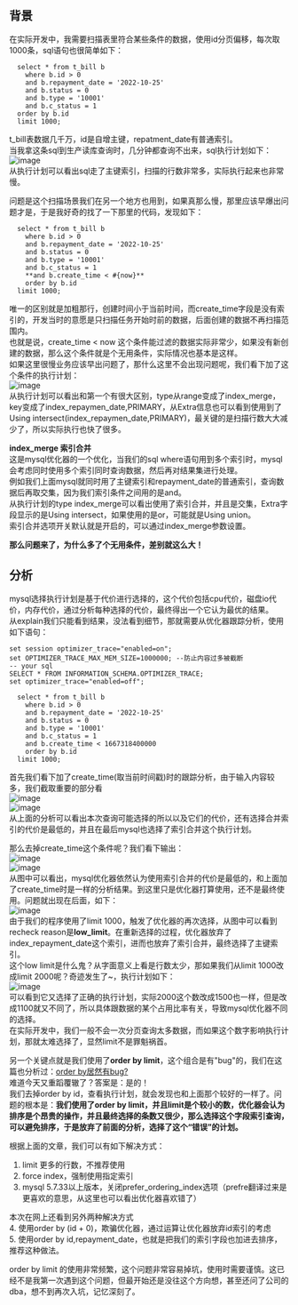 ## 背景    
在实际开发中，我需要扫描表里符合某些条件的数据，使用id分页偏移，每次取1000条，sql语句也很简单如下：   
```
  select * from t_bill b
    where b.id > 0
    and b.repayment_date = '2022-10-25'
    and b.status = 0        
    and b.type = '10001'
    and b.c_status = 1
  order by b.id
  limit 1000;
```
t_bill表数据几千万，id是自增主键，repatment_date有普通索引。    
当我拿这条sql到生产读库查询时，几分钟都查询不出来，sql执行计划如下：  
![image](https://github.com/jmilktea/jtea/blob/master/mysql/images/orderby-221102-1.png)   
从执行计划可以看出sql走了主键索引，扫描的行数非常多，实际执行起来也非常慢。    

问题是这个扫描场景我们在另一个地方也用到，如果真那么慢，那里应该早爆出问题才是，于是我好奇的找了一下那里的代码，发现如下：  
```
  select * from t_bill b
    where b.id > 0
    and b.repayment_date = '2022-10-25'
    and b.status = 0        
    and b.type = '10001'
    and b.c_status = 1
    **and b.create_time < #{now}**
    order by b.id
  limit 1000;
```
唯一的区别就是加粗那行，创建时间小于当前时间，而create_time字段是没有索引的，开发当时的意愿是只扫描任务开始时前的数据，后面创建的数据不再扫描范围内。   
也就是说，create_time < now 这个条件能过滤的数据实际非常少，如果没有新创建的数据，那么这个条件就是个无用条件，实际情况也基本是这样。   
如果这里很慢业务应该早出问题了，那什么这里不会出现问题呢，我们看下加了这个条件的执行计划：  
![image](https://github.com/jmilktea/jtea/blob/master/mysql/images/orderby-221102-2.png)    
从执行计划可以看出和第一个有很大区别，type从range变成了index_merge，key变成了index_repaymen_date,PRIMARY，从Extra信息也可以看到使用到了Using intersect(index_repaymen_date,PRIMARY)，最关键的是扫描行数大大减少了，所以实际执行也快了很多。   

**index_merge 索引合并**    
这是mysql优化器的一个优化，当我们的sql where语句用到多个索引时，mysql会考虑同时使用多个索引同时查询数据，然后再对结果集进行处理。   
例如我们上面mysql就同时用了主键索引和repayment_date的普通索引，查询数据后再取交集，因为我们索引条件之间用的是and。   
从执行计划的type index_merge可以看出使用了索引合并，并且是交集，Extra字段显示的是Using intersect，如果使用的是or，可能就是Using union。   
索引合并选项开关默认就是开启的，可以通过index_merge参数设置。    

**那么问题来了，为什么多了个无用条件，差别就这么大！**    

## 分析   
mysql选择执行计划是基于代价进行选择的，这个代价包括cpu代价，磁盘io代价，内存代价，通过分析每种选择的代价，最终得出一个它认为最优的结果。    
从explain我们只能看到结果，没法看到细节，那就需要从优化器跟踪分析，使用如下语句：   
```
set session optimizer_trace="enabled=on";
set OPTIMIZER_TRACE_MAX_MEM_SIZE=1000000; --防止内容过多被截断   
-- your sql
SELECT * FROM INFORMATION_SCHEMA.OPTIMIZER_TRACE;
set optimizer_trace="enabled=off";
```
```
  select * from t_bill b
    where b.id > 0
    and b.repayment_date = '2022-10-25'
    and b.status = 0        
    and b.type = '10001'
    and b.c_status = 1
    and b.create_time < 1667318400000
    order by b.id
  limit 1000;
```
首先我们看下加了create_time(取当前时间戳)时的跟踪分析，由于输入内容较多，我们截取重要的部分看    
![image](https://github.com/jmilktea/jtea/blob/master/mysql/images/orderby-221102-3.png)   
![image](https://github.com/jmilktea/jtea/blob/master/mysql/images/orderby-221102-4.png)    
从上面的分析可以看出本次查询可能选择的所以以及它们的代价，还有选择合并索引的代价是最低的，并且在最后mysql也选择了索引合并这个执行计划。   

那么去掉create_time这个条件呢？我们看下输出：   
![image](https://github.com/jmilktea/jtea/blob/master/mysql/images/orderby-221102-5.png)   
![image](https://github.com/jmilktea/jtea/blob/master/mysql/images/orderby-221102-6.png)     
从图中可以看出，mysql优化器依然认为使用索引合并的代价是最低的，和上面加了create_time时是一样的分析结果。到这里只是优化器打算使用，还不是最终使用。问题就出现在后面，如下：   
![image](https://github.com/jmilktea/jtea/blob/master/mysql/images/orderby-221102-7.png)     
由于我们的程序使用了limit 1000，触发了优化器的再次选择，从图中可以看到recheck reason是**low_limit**。在重新选择的过程，优化器放弃了index_repayment_date这个索引，进而也放弃了索引合并，最终选择了主键索引。    
这个low limit是什么鬼？从字面意义上看是行数太少，那如果我们从limit 1000改成limit 2000呢？奇迹发生了~，执行计划如下：   
![image](https://github.com/jmilktea/jtea/blob/master/mysql/images/orderby-221102-8.png)    
可以看到它又选择了正确的执行计划，实际2000这个数改成1500也一样，但是改成1100就又不同了，所以具体跟数据的某个占用比率有关，导致mysql优化器不同的选择。    
在实际开发中，我们一般不会一次分页查询太多数据，而如果这个数字影响执行计划，那就太难选择了，显然limit不是罪魁祸首。   

另一个关键点就是我们使用了**order by limit**，这个组合是有"bug"的，我们在这篇也分析过：[order by居然有bug?](https://github.com/jmilktea/jtea/blob/master/mysql/orderby%20bug.md)    
难道今天又重蹈覆辙了？答案是：是的！   
我们去掉order by id，查看执行计划，就会发现也和上面那个较好的一样了。问题的根本是：**我们使用了order by limit，并且limit是个较小的数，优化器会认为排序是个昂贵的操作，并且最终选择的条数又很少，那么选择这个字段索引查询，可以避免排序，于是放弃了前面的分析，选择了这个“错误”的计划。**       

根据上面的文章，我们可以有如下解决方式：   
1. limit 更多的行数，不推荐使用
2. force index，强制使用指定索引
3. mysql 5.7.33以上版本，关闭prefer_ordering_index选项（prefre翻译过来是更喜欢的意思，从这里也可以看出优化器喜欢错了）

本次在网上还看到另外两种解决方式   
4. 使用order by (id + 0)，欺骗优化器，通过运算让优化器放弃id索引的考虑    
5. 使用order by id,repayment_date，也就是把我们的索引字段也加进去排序，推荐这种做法。    

order by limit 的使用非常频繁，这个问题非常容易掉坑，使用时需要谨慎。这已经不是我第一次遇到这个问题，但最开始还是没往这个方向想，甚至还问了公司的dba，想不到再次入坑，记忆深刻了。
